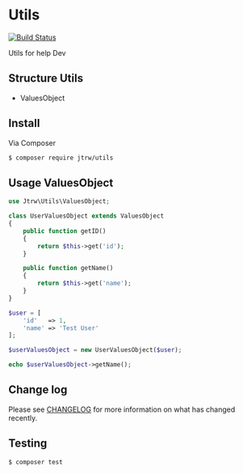 # Utils 
[![Build Status](https://github.com/jtrw/utils/workflows/PHP%20Composer/badge.svg)](https://github.com/jtrw/utils/actions)

Utils for help Dev

## Structure Utils

* ValuesObject



## Install

Via Composer

``` bash
$ composer require jtrw/utils
```

## Usage ValuesObject

```php
use Jtrw\Utils\ValuesObject;

class UserValuesObject extends ValuesObject
{
    public function getID()
    {
        return $this->get('id');
    }

    public function getName()
    {
        return $this->get('name');
    }
}

$user = [
    'id'   => 1,
    'name' => 'Test User'
];

$userValuesObject = new UserValuesObject($user);

echo $userValuesObject->getName();
```

## Change log

Please see [CHANGELOG](CHANGELOG.md) for more information on what has changed recently.

## Testing

``` bash
$ composer test
```

